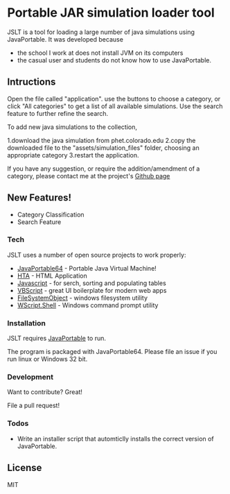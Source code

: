 # Portable JAR simulation loader tool

JSLT is a tool for loading a large number of java simulations using JavaPortable.
It was developed because

- the school I work at does not install JVM on its computers
- the casual user and students do not know how to use JavaPortable.

## Intructions
Open the file called "application". use the buttons to choose a category, or click "All categories" to get a list of all available simulations. Use the search feature to further refine the search.

To add new java simulations to the collection, 

1.download the java simulation from phet.colorado.edu
2.copy the downloaded file to the "assets/simulation_files" folder, choosing an appropriate category
3.restart the application.

If you have any suggestion, or require the addition/amendment of a category, please contact me at the project's [Github page](https://github.com/iwalpola/phet-java-simulations-launcher/)

## New Features!

  - Category Classification
  - Search Feature


### Tech

JSLT uses a number of open source projects to work properly:

* [JavaPortable64](https://portableapps.com/apps/utilities/java_portable) - Portable Java Virtual Machine!
* [HTA](https://technet.microsoft.com/en-ca/scriptcenter/dd742317.aspx) - HTML Application
* [Javascript](https://www.javascript.com/) - for serch, sorting and populating tables
* [VBScript](https://en.wikipedia.org/wiki/VBScript) - great UI boilerplate for modern web apps
* [FileSystemObject](http://www.java2s.com/Tutorial/JavaScript/0600__MS-JScript/FileSystemObject.htm) - windows filesystem utility
* [WScript.Shell](https://stackoverflow.com/questions/15351508/using-a-wscript-shell-activex-to-execute-a-command-line) - Windows command prompt utility


### Installation

JSLT requires [JavaPortable](https://portableapps.com/apps/utilities/java_portable) to run.

The program is packaged with JavaPortable64. Please file an issue if you run linux or Windows 32 bit.

### Development

Want to contribute? Great!

File a pull request!

### Todos

 - Write an installer script that automticlly installs the correct version of JavaPortable.

License
----

MIT
